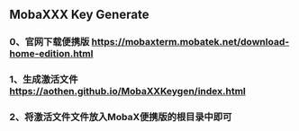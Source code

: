 ## MobaXXX Key Generate

### 0、官网下载便携版 https://mobaxterm.mobatek.net/download-home-edition.html
### 1、生成激活文件   https://aothen.github.io/MobaXXKeygen/index.html
### 2、将激活文件文件放入MobaX便携版的根目录中即可
